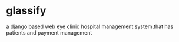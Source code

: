 # glassify
a django based web eye clinic hospital management system,that has patients and payment management
